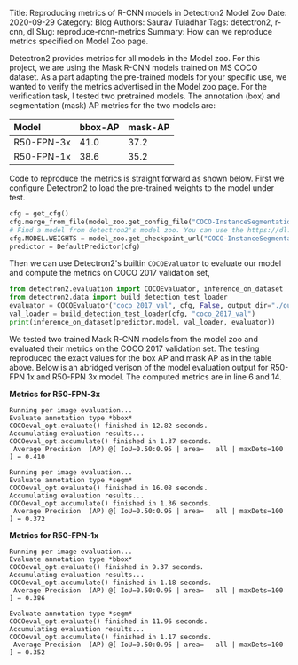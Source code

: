 Title: Reproducing metrics of R-CNN models in Detectron2 Model Zoo
Date: 2020-09-29
Category: Blog
Authors: Saurav Tuladhar
Tags: detectron2, r-cnn, dl
Slug: reproduce-rcnn-metrics
Summary: How can we reproduce metrics specified on Model Zoo page.

Detectron2 provides metrics for all models in the Model zoo. For this project, we are using the Mask R-CNN models trained on MS COCO dataset. As a part adapting the pre-trained models for your specific use, we wanted to verify the metrics advertised in the Model zoo page. For the verification task, I tested two pretrained models. The annotation (box) and segmentation (mask) AP metrics for the two models are:

|Model|bbox-AP | mask-AP|
|:---------|:----|------|
|R50-FPN-3x|41.0 | 37.2 |
|R50-FPN-1x|38.6 | 35.2 |


Code to reproduce the metrics is straight forward as shown below. First we configure Detectron2 to load the pre-trained weights to the model under test.
```python
cfg = get_cfg()
cfg.merge_from_file(model_zoo.get_config_file("COCO-InstanceSegmentation/mask_rcnn_R_50_FPN_1x.yaml"))
# Find a model from detectron2's model zoo. You can use the https://dl.fbaipublicfiles... url as well
cfg.MODEL.WEIGHTS = model_zoo.get_checkpoint_url("COCO-InstanceSegmentation/mask_rcnn_R_50_FPN_1x.yaml")
predictor = DefaultPredictor(cfg)
```

Then we can use Detectron2's builtin `COCOEvaluator` to evaluate our model and compute the metrics on COCO 2017 validation set,
```python
from detectron2.evaluation import COCOEvaluator, inference_on_dataset
from detectron2.data import build_detection_test_loader
evaluator = COCOEvaluator("coco_2017_val", cfg, False, output_dir="./output/")
val_loader = build_detection_test_loader(cfg, "coco_2017_val")
print(inference_on_dataset(predictor.model, val_loader, evaluator))
```
We tested two trained Mask R-CNN models from the model zoo and evaluated their metrics on the COCO 2017 validation set. The testing reproduced the exact values for the box AP and mask AP as in the table above. Below is an abridged verison of the model evaluation output for R50-FPN 1x  and R50-FPN 3x model. The computed metrics are in line 6 and 14.

**Metrics for R50-FPN-3x**
```text
Running per image evaluation...
Evaluate annotation type *bbox*
COCOeval_opt.evaluate() finished in 12.82 seconds.
Accumulating evaluation results...
COCOeval_opt.accumulate() finished in 1.37 seconds.
 Average Precision  (AP) @[ IoU=0.50:0.95 | area=   all | maxDets=100 ] = 0.410

Running per image evaluation...
Evaluate annotation type *segm*
COCOeval_opt.evaluate() finished in 16.08 seconds.
Accumulating evaluation results...
COCOeval_opt.accumulate() finished in 1.36 seconds.
 Average Precision  (AP) @[ IoU=0.50:0.95 | area=   all | maxDets=100 ] = 0.372
```

**Metrics for R50-FPN-1x**
```text
Running per image evaluation...
Evaluate annotation type *bbox*
COCOeval_opt.evaluate() finished in 9.37 seconds.
Accumulating evaluation results...
COCOeval_opt.accumulate() finished in 1.18 seconds.
 Average Precision  (AP) @[ IoU=0.50:0.95 | area=   all | maxDets=100 ] = 0.386

Evaluate annotation type *segm*
COCOeval_opt.evaluate() finished in 11.96 seconds.
Accumulating evaluation results...
COCOeval_opt.accumulate() finished in 1.17 seconds.
 Average Precision  (AP) @[ IoU=0.50:0.95 | area=   all | maxDets=100 ] = 0.352
```
